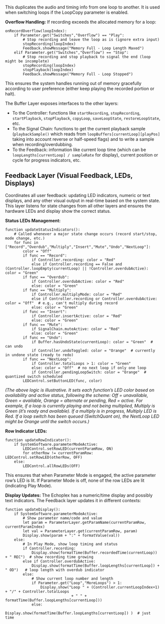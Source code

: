 This duplicates the audio and timing info from one loop to another. It is used when switching loops if the LoopCopy parameter is enabled.

**Overflow Handling:** If recording exceeds the allocated memory for a loop:

```pseudo
onRecordOverflow(loopIndex):
    if Parameter.get("Switches","Overflow") == "Play":
        # Stop recording and leave the loop as is (ignore extra input)
        stopRecording(loopIndex)
        Feedback.showMessage("Memory Full - Loop Length Maxed")
    elif Parameter.get("Switches","Overflow") == "Stop":
        # Stop recording and stop playback to signal the end (loop might be incomplete)
        stopRecording(loopIndex)
        stopPlayback(loopIndex)
        Feedback.showMessage("Memory Full - Loop Stopped")
```

This ensures the system handles running out of memory gracefully according to user preference (either keep playing the recorded portion or halt).

The Buffer Layer exposes interfaces to the other layers:

- To the Controller: functions like `startRecording`, `stopRecording`, `startPlayback`, `stopPlayback`, `copyLoop`, `saveLoopState`, `restoreLoopState`, etc.
- To the Signal Chain: functions to get the current playback sample (`playbackSample()` which reads from `loopBuffers[currentLoop][playPos]` taking into account reverse or half-speed flags) and to write a sample when recording/overdubbing.
- To the Feedback: information like current loop time (which can be `loopLengths[currentLoop] / sampleRate` for display), current position or cycle for progress indicators, etc.

## Feedback Layer (Visual Feedback, LEDs, Displays)

Coordinates all user feedback: updating LED indicators, numeric or text displays, and any other visual output in real-time based on the system state. This layer listens for state changes from all other layers and ensures the hardware LEDs and display show the correct status.

**Status LEDs Management:**

```pseudo
function updateStatusIndicators():
    # Called whenever a major state change occurs (record start/stop, mode change, etc.)
    for func in ["Record","Overdub","Multiply","Insert","Mute","Undo","NextLoop"]:
        color = "Off"
        if func == "Record":
            if Controller.recording: color = "Red"
            else if Controller.recording == False and (Controller.loopEmpty(currentLoop) || !Controller.overdubActive): color = "Green"
        if func == "Overdub":
            if Controller.overdubActive: color = "Red"
            else: color = "Green"
        if func == "Multiply":
            if Controller.multiplyMode: color = "Red"
            else if Controller.recording or Controller.overdubActive: color = "Off"  # e.g., can't multiply during record
            else: color = "Green"
        if func == "Insert":
            if Controller.insertActive: color = "Red"
            else: color = "Green"
        if func == "Mute":
            if SignalChain.muteActive: color = "Red"
            else: color = "Green"
        if func == "Undo":
            if Buffer.hasUndoState(currentLoop): color = "Green"  # can undo
            if Controller.undoToggled: color = "Orange"  # currently in undone state (ready to redo)
        if func == "NextLoop":
            if Controller.totalLoops > 1: color = "Green" 
            else: color = "Off"  # no next loop if only one loop
            if Controller.pendingLoopSwitch: color = "Orange"  # quantized switch scheduled
        LEDControl.setButtonLED(func, color)
```

*(The above logic is illustrative. It sets each function’s LED color based on availability and active status, following the scheme: Off = unavailable, Green = available, Orange = alternate or pending, Red = active. For example, if a loop is currently playing and not being multiplied, Multiply is Green (it’s ready and available). If a multiply is in progress, Multiply LED is Red. If a loop switch has been queued (SwitchQuant on), the NextLoop LED might be Orange until the switch occurs.)*

**Row Indicator LEDs:**

```pseudo
function updateRowIndicator():
    if SystemSoftware.parameterModeActive:
        LEDControl.setRowLED(currentParamRow, ON)
        for otherRow != currentParamRow: LEDControl.setRowLED(otherRow, OFF)
    else:
        LEDControl.allRowLEDs(OFF)
```

This ensures that when Parameter Mode is engaged, the active parameter row’s LED is lit. If Parameter Mode is off, none of the row LEDs are lit (indicating Play Mode).

**Display Updates:**
 The Echoplex has a numeric/time display and possibly text indicators. The Feedback layer updates it in different contexts:

```pseudo
function updateDisplay():
    if SystemSoftware.parameterModeActive:
        # Show parameter name/code and value
        let param = ParameterLayer.getParamName(currentParamRow, currentParamIndex)
        let val = ParameterLayer.get(currentParamRow, param)
        Display.show(param + ":" + formatValue(val))
    else:
        # In Play Mode, show loop timing and status
        if Controller.recording:
            Display.show(formatTime(Buffer.recordedTime(currentLoop)) + " REC")  # show recording time growing
        else if Controller.overdubActive:
            Display.show(formatTime(Buffer.loopLengths[currentLoop]) + " OD")   # loop length with overdub indicator
        else:
            # Show current loop number and length
            if Parameter.get("Loop","MoreLoops") > 1:
                Display.show("Loop " + (Controller.currentLoopIndex+1) + "/" + Controller.totalLoops 
                              + " " + formatTime(Buffer.loopLengths[currentLoop]))
            else:
                Display.show(formatTime(Buffer.loopLengths[currentLoop]) )  # just time
